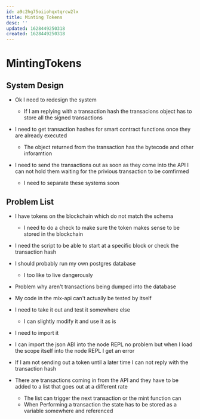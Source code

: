 ```yaml
---
id: a9c2hg75oiiohqxtqrcw2lx
title: Minting Tokens
desc: ''
updated: 1628449250318
created: 1628449250318
---
```

# MintingTokens
System Design
-------------

*   Ok I need to redesign the system
    
    *   If I am replying with a transaction hash the transacions object has to store all the signed transactions
*   I need to get transaction hashes for smart contract functions once they are already executed
    
    *   The object returned from the transaction has the bytecode and other inforamtion
*   I need to send the transactions out as soon as they come into the API I can not hold them waiting for the privious transaction to be comfirmed
    
    *   I need to separate these systems soon

Problem List
------------

*   I have tokens on the blockchain which do not match the schema
    
    *   I need to do a check to make sure the token makes sense to be stored in the blockchain
*   I need the script to be able to start at a specific block or check the transaction hash
    
*   I should probably run my own postgres database
    
    *   I too like to live dangerously
*   Problem why aren't transactions being dumped into the database
    
*   My code in the mix-api can't actually be tested by itself
    
*   I need to take it out and test it somewhere else
    
    *   I can slightly modify it and use it as is
*   I need to import it
    
*   I can import the json ABI into the node REPL no problem but when I load the scope itself into the node REPL I get an error
    
*   If I am not sending out a token until a later time I can not reply with the transaction hash
    
*   There are transactions coming in from the API and they have to be added to a list that goes out at a different rate
    
    *   The list can trigger the next transaction or the mint function can
    *   When Performing a transaction the state has to be stored as a variable somewhere and referenced
